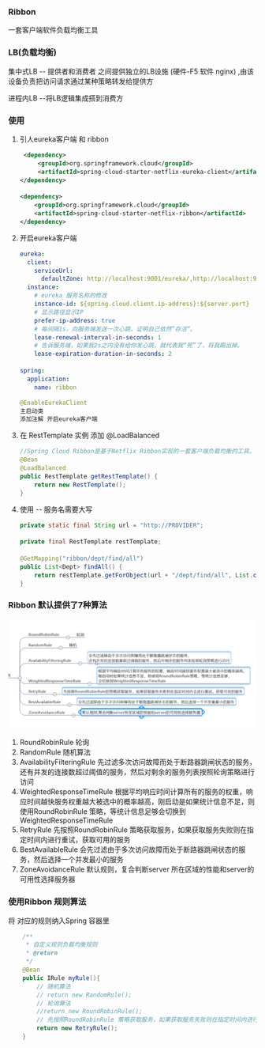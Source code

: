 ### Ribbon 

一套客户端软件负载均衡工具

### LB(负载均衡)

集中式LB   -- 提供者和消费者 之间提供独立的LB设施 (硬件-F5 软件 nginx)  ,由该设备负责把访问请求通过某种策略转发给提供方

进程内LB --将LB逻辑集成搭到消费方

### 使用

1. 引人eureka客户端 和 ribbon

   ```xml
    <dependency>
        <groupId>org.springframework.cloud</groupId>
        <artifactId>spring-cloud-starter-netflix-eureka-client</artifactId>
   </dependency>
   
   <dependency>
       <groupId>org.springframework.cloud</groupId>
       <artifactId>spring-cloud-starter-netflix-ribbon</artifactId>
   </dependency>
   ```

   

2. 开启eureka客户端

   ```yml
   eureka:
     client:
       serviceUrl:
         defaultZone: http://localhost:9001/eureka/,http://localhost:9002/eureka/,http://localhost:9003/eureka/
     instance:
       # eureka 服务名称的修改
       instance-id: ${spring.cloud.client.ip-address}:${server.port}
       # 显示路径显示IP
       prefer-ip-address: true
       # 每间隔1s，向服务端发送一次心跳，证明自己依然”存活“。
       lease-renewal-interval-in-seconds: 1
       # 告诉服务端，如果我2s之内没有给你发心跳，就代表我“死”了，将我踢出掉。
       lease-expiration-duration-in-seconds: 2
   
   spring:
     application:
       name: ribbon
   ```

   

   ```java
   @EnableEurekaClient
   主启动类
   添加注解 开启eureka客户端   
   ```

3. 在 RestTemplate 实例 添加 @LoadBalanced

   ```java
   //Spring Cloud Ribbon是基于Netflix Ribbon实现的一套客户端负载均衡的工具。
   @Bean
   @LoadBalanced
   public RestTemplate getRestTemplate() {
       return new RestTemplate();
   }
   ```

4. 使用 -- 服务名需要大写

   ```java
   private static final String url = "http://PROVIDER";
   
   private final RestTemplate restTemplate;
   
   @GetMapping("ribbon/dept/find/all")
   public List<Dept> findAll() {
       return restTemplate.getForObject(url + "/dept/find/all", List.class);
   }
   ```

   

### Ribbon 默认提供了7种算法

![](img\20200106223028.png)

1. RoundRobinRule 轮询
2. RandomRule 随机算法
3. AvailabilityFilteringRule 先过滤多次访问故障而处于断路器跳闸状态的服务，还有并发的连接数超过阈值的服务，然后对剩余的服务列表按照轮询策略进行访问
4. WeightedResponseTimeRule 根据平均响应时间计算所有的服务的权重，响应时间越快服务权重越大被选中的概率越高，刚启动是如果统计信息不足，则使用RoundRobinRule 策略，等统计信息足够会切换到 WeightedResponseTimeRule  
5. RetryRule 先按照RoundRobinRule 策略获取服务，如果获取服务失败则在指定时间内进行重试，获取可用的服务
6. BestAvailableRule 会先过滤由于多次访问故障而处于断路器跳闸状态的服务，然后选择一个并发最小的服务
7. ZoneAvoidanceRule 默认规则，复合判断server 所在区域的性能和server的可用性选择服务器

### 使用Ribbon 规则算法

将 对应的规则纳入Spring 容器里

```java
 	/**
     * 自定义规则负载均衡规则
     * @return
     */
    @Bean
    public IRule myRule(){
        // 随机算法
        // return new RandomRule();
        // 轮询算法
        //return new RoundRobinRule();
		// 先按照RoundRobinRule 策略获取服务，如果获取服务失败则在指定时间内进行重试，获取可用的服务
        return new RetryRule();
    }
```





